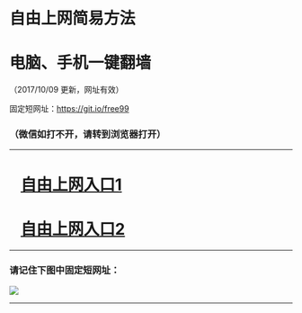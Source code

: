 ﻿# 自由上网简易方法

# 电脑、手机一键翻墙

（2017/10/09 更新，网址有效）

固定短网址：https://git.io/free99

### （微信如打不开，请转到浏览器打开）


***





# &nbsp;&nbsp; <a href="http://ft45091600.fwq-tz-1001.info/fwqtz01.html?t=1009001662 " target="_blank">自由上网入口1</a>
# &nbsp;&nbsp; <a href="http://ft3128723430.fwq-tz-1002.info/fwqtz02.html?t=100900123551 " target="_blank">自由上网入口2</a>
***

### 请记住下图中固定短网址：

<img src="https://s3-us-west-2.amazonaws.com/fwq-1001/yjfq-20170905okok.png" /> 


***

